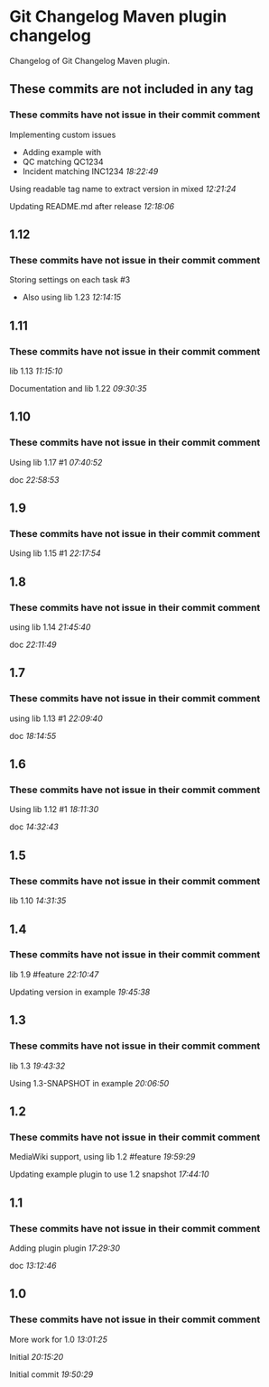 
# Git Changelog Maven plugin changelog

Changelog of Git Changelog Maven plugin.

## These commits are not included in any tag
### These commits have not issue in their commit comment
   Implementing custom issues
 * Adding example with
  * QC matching QC1234
  * Incident matching INC1234 *18:22:49*

   Using readable tag name to extract version in mixed *12:21:24*

   Updating README.md after release *12:18:06*



## 1.12
### These commits have not issue in their commit comment
   Storing settings on each task #3

 * Also using lib 1.23 *12:14:15*



## 1.11
### These commits have not issue in their commit comment
   lib 1.13 *11:15:10*

   Documentation and lib 1.22 *09:30:35*



## 1.10
### These commits have not issue in their commit comment
   Using lib 1.17 #1 *07:40:52*

   doc *22:58:53*



## 1.9
### These commits have not issue in their commit comment
   Using lib 1.15 #1 *22:17:54*



## 1.8
### These commits have not issue in their commit comment
   using lib 1.14 *21:45:40*

   doc *22:11:49*



## 1.7
### These commits have not issue in their commit comment
   using lib 1.13 #1 *22:09:40*

   doc *18:14:55*



## 1.6
### These commits have not issue in their commit comment
   Using lib 1.12 #1 *18:11:30*

   doc *14:32:43*



## 1.5
### These commits have not issue in their commit comment
   lib 1.10 *14:31:35*



## 1.4
### These commits have not issue in their commit comment
   lib 1.9 #feature *22:10:47*

   Updating version in example *19:45:38*



## 1.3
### These commits have not issue in their commit comment
   lib 1.3 *19:43:32*

   Using 1.3-SNAPSHOT in example *20:06:50*



## 1.2
### These commits have not issue in their commit comment
   MediaWiki support, using lib 1.2 #feature *19:59:29*

   Updating example plugin to use 1.2 snapshot *17:44:10*



## 1.1
### These commits have not issue in their commit comment
   Adding plugin plugin *17:29:30*

   doc *13:12:46*



## 1.0
### These commits have not issue in their commit comment
   More work for 1.0 *13:01:25*

   Initial *20:15:20*

   Initial commit *19:50:29*



 
